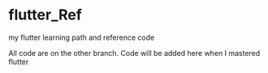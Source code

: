 # flutter_Ref
my flutter learning path and reference code

All code are on the other branch.
Code will be added here when I mastered flutter
